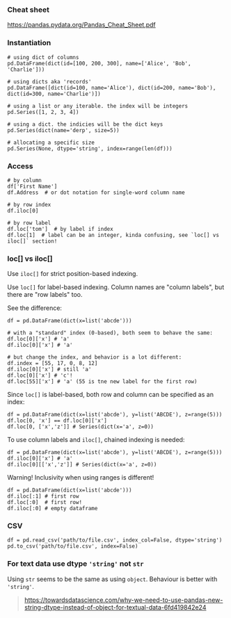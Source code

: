 ### Cheat sheet

https://pandas.pydata.org/Pandas_Cheat_Sheet.pdf


### Instantiation

    # using dict of columns
    pd.DataFrame(dict(id=[100, 200, 300], name=['Alice', 'Bob', 'Charlie']))

    # using dicts aka 'records'
    pd.DataFrame([dict(id=100, name='Alice'), dict(id=200, name='Bob'), dict(id=300, name='Charlie')])

    # using a list or any iterable. the index will be integers
    pd.Series([1, 2, 3, 4])

    # using a dict. the indicies will be the dict keys
    pd.Series(dict(name='derp', size=5))

    # allocating a specific size
    pd.Series(None, dtype='string', index=range(len(df)))


### Access

    # by column
    df['First Name']
    df.Address  # or dot notation for single-word column name

    # by row index
    df.iloc[0]

    # by row label
    df.loc['tom']  # by label if index
    df.loc[1]  # label can be an integer, kinda confusing, see `loc[] vs iloc[]` section!


### loc[] vs iloc[]

Use `iloc[]` for strict position-based indexing.

Use `loc[]` for label-based indexing. Column names are "column labels", but there are "row labels" too.

See the difference:

    df = pd.DataFrame(dict(x=list('abcde')))
    
    # with a "standard" index (0-based), both seem to behave the same:
    df.loc[0]['x'] # 'a'
    df.iloc[0]['x'] # 'a'

    # but change the index, and behavior is a lot different:
    df.index = [55, 17, 0, 8, 12]
    df.iloc[0]['x'] # still 'a'
    df.loc[0]['x'] # 'c'!
    df.loc[55]['x'] # 'a' (55 is tne new label for the first row)

Since `loc[]` is label-based, both row and column can be specified as an index:

    df = pd.DataFrame(dict(x=list('abcde'), y=list('ABCDE'), z=range(5)))
    df.loc[0, 'x'] == df.loc[0]['x']
    df.loc[0, ['x','z']] # Series(dict(x='a', z=0))

To use column labels and `iloc[]`, chained indexing is needed:

    df = pd.DataFrame(dict(x=list('abcde'), y=list('ABCDE'), z=range(5)))
    df.iloc[0]['x'] # 'a'
    df.iloc[0][['x','z']] # Series(dict(x='a', z=0))

Warning! Inclusivity when using ranges is different!

    df = pd.DataFrame(dict(x=list('abcde')))
    df.iloc[:1] # first row
    df.loc[:0]  # first row!
    df.iloc[:0] # empty dataframe


### CSV

    df = pd.read_csv('path/to/file.csv', index_col=False, dtype='string')
    pd.to_csv('path/to/file.csv', index=False)


### For text data use dtype `'string'` not `str`

Using `str` seems to be the same as using `object`. Behaviour is better with `'string'`.

> https://towardsdatascience.com/why-we-need-to-use-pandas-new-string-dtype-instead-of-object-for-textual-data-6fd419842e24
